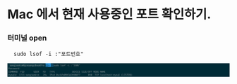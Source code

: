 # Mac 에서 현재 사용중인 포트 확인하기.

### 터미널 open

```shell script
  sudo lsof -i :"포트번호"
```

![사진](./MacOsUsingPort.png)